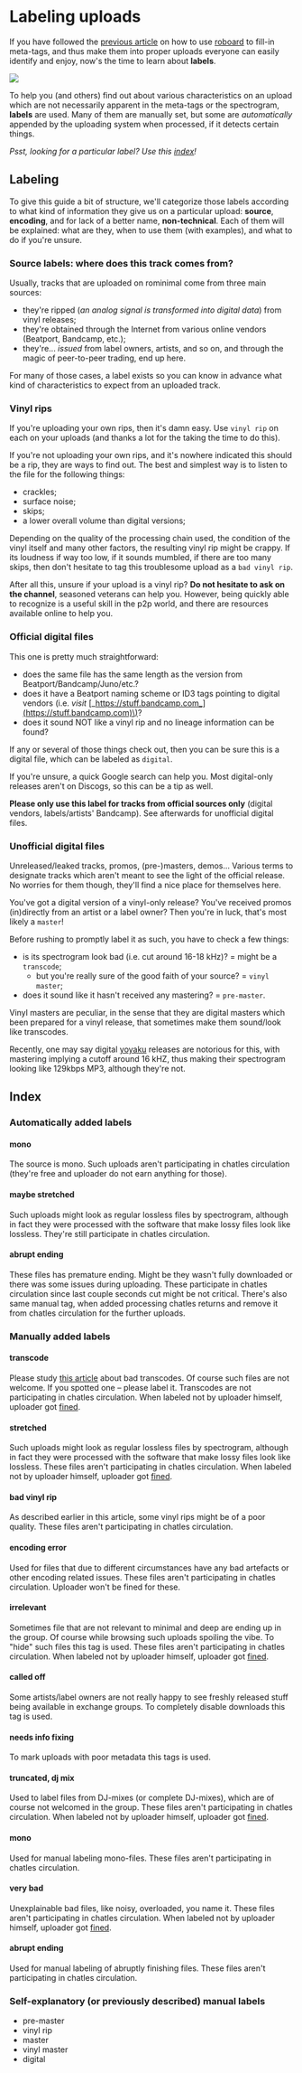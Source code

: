 # Labeling uploads

If you have followed the [previous article](./) on how to use [roboard](https://romnml.rv7.ru) to fill-in meta-tags, and thus make them into proper uploads everyone can easily identify and enjoy, now's the time to learn about **labels**.

![](../.gitbook/assets/image%20%2858%29.png)

To help you \(and others\) find out about various characteristics on an upload which are not necessarily apparent in the meta-tags or the spectrogram, **labels** are used. Many of them are manually set, but some are _automatically_ appended by the uploading system when processed, if it detects certain things.

_Psst, looking for a particular label? Use this_ [_index_](labeling-uploads.md#index)_!_

## Labeling

To give this guide a bit of structure, we'll categorize those labels according to what kind of information they give us on a particular upload: **source**, **encoding**, and for lack of a better name, **non-technical**. Each of them will be explained: what are they, when to use them \(with examples\), and what to do if you're unsure.

### Source labels: where does this track comes from?

Usually, tracks that are uploaded on rominimal come from three main sources:

* they're ripped \(_an analog signal is transformed into digital data_\) from vinyl releases;
* they're obtained through the Internet from various online vendors \(Beatport, Bandcamp, etc.\);
* they're... _issued_ from label owners, artists, and so on, and through the magic of peer-to-peer trading, end up here.

For many of those cases, a label exists so you can know in advance what kind of characteristics to expect from an uploaded track.

### **Vinyl rips**

If you're uploading your own rips, then it's damn easy. Use `vinyl rip` on each on your uploads \(and thanks a lot for the taking the time to do this\).

If you're not uploading your own rips, and it's nowhere indicated this should be a rip, they are ways to find out. The best and simplest way is to listen to the file for the following things:

* crackles;
* surface noise;
* skips;
* a lower overall volume than digital versions;

Depending on the quality of the processing chain used, the condition of the vinyl itself and many other factors, the resulting vinyl rip might be crappy. If its loudness if way too low, if it sounds mumbled, if there are too many skips, then don't hesitate to tag this troublesome upload as a `bad vinyl rip`.

After all this, unsure if your upload is a vinyl rip? **Do not hesitate to ask on the channel**, seasoned veterans can help you. However, being quickly able to recognize is a useful skill in the p2p world, and there are resources available online to help you.

### **Official digital files**

This one is pretty much straightforward:

* does the same file has the same length as the version from Beatport/Bandcamp/Juno/etc.?
* does it have a Beatport naming scheme or ID3 tags pointing to digital vendors \(i.e. _visit_ [_https://stuff.bandcamp.com_](https://stuff.bandcamp.com)\)?
* does it sound NOT like a vinyl rip and no lineage information can be found?

If any or several of those things check out, then you can be sure this is a digital file, which can be labeled as `digital`.

If you're unsure, a quick Google search can help you. Most digital-only releases aren't on Discogs, so this can be a tip as well.

**Please only use this label for tracks from official sources only** \(digital vendors, labels/artists' Bandcamp\). See afterwards for unofficial digital files.

### **Unofficial digital files**

Unreleased/leaked tracks, promos, \(pre-\)masters, demos... Various terms to designate tracks which aren't meant to see the light of the official release. No worries for them though, they'll find a nice place for themselves here.

You've got a digital version of a vinyl-only release? You've received promos \(in\)directly from an artist or a label owner? Then you're in luck, that's most likely a `master`!

Before rushing to promptly label it as such, you have to check a few things:

* is its spectrogram look bad \(i.e. cut around 16-18 kHz\)? = might be a `transcode`;
  * but you're really sure of the good faith of your source? = `vinyl master`;
* does it sound like it hasn't received any mastering? = `pre-master`.

Vinyl masters are peculiar, in the sense that they are digital masters which been prepared for a vinyl release, that sometimes make them sound/look like transcodes.

Recently, one may say digital [yoyaku](https://www.discogs.com/label/1119605-yoyaku) releases are notorious for this, with mastering implying a cutoff around 16 kHZ, thus making their spectrogram looking like 129kbps MP3, although they're not.

## Index

### Automatically added labels

#### **mono**

The source is mono. Such uploads aren't participating in chatles circulation \(they're free and uploader do not earn anything for those\).

#### **maybe stretched**

Such uploads might look as regular lossless files by spectrogram, although in fact they were processed with the software that make lossy files look like lossless. They're still participate in chatles circulation.

#### **abrupt ending**

These files has premature ending. Might be they wasn't fully downloaded or there was some issues during uploading. These participate in chatles circulation since last couple seconds cut might be not critical. There's also same manual tag, when added processing chatles returns and remove it from chatles circulation for the further uploads.

### Manually added labels

#### transcode

Please study [this article](https://bit.ly/2qyzphj) about bad transcodes. Of course such files are not welcome. If you spotted one – please label it. Transcodes are not participating in chatles circulation. When labeled not by uploader himself, uploader got [fined](../#fining-scale).

#### stretched

Such uploads might look as regular lossless files by spectrogram, although in fact they were processed with the software that make lossy files look like lossless. These files aren't participating in chatles circulation. When labeled not by uploader himself, uploader got [fined](../#fining-scale).

#### bad vinyl rip

As described earlier in this article, some vinyl rips might be of a poor quality. These files aren't participating in chatles circulation.

#### encoding error

Used for files that due to different circumstances have any bad artefacts or other encoding related issues. These files aren't participating in chatles circulation. Uploader won't be fined for these.

#### irrelevant

Sometimes file that are not relevant to minimal and deep are ending up in the group. Of course while browsing such uploads spoiling the vibe. To "hide" such files this tag is used. These files aren't participating in chatles circulation. When labeled not by uploader himself, uploader got [fined](../#fining-scale).

#### called off

Some artists/label owners are not really happy to see freshly released stuff being available in exchange groups. To completely disable downloads this tag is used.

#### needs info fixing

To mark uploads with poor metadata this tags is used.

#### truncated, dj mix

Used to label files from DJ-mixes \(or complete DJ-mixes\), which are of course not welcomed in the group. These files aren't participating in chatles circulation. When labeled not by uploader himself, uploader got [fined](../#fining-scale).

#### mono

Used for manual labeling mono-files. These files aren't participating in chatles circulation.

#### very bad

Unexplainable bad files, like noisy, overloaded, you name it. These files aren't participating in chatles circulation. When labeled not by uploader himself, uploader got [fined](../#fining-scale).

#### abrupt ending

Used for manual labeling of abruptly finishing files. These files aren't participating in chatles circulation.

### Self-explanatory \(or previously described\) manual labels

* pre-master
* vinyl rip
* master
* vinyl master
* digital

